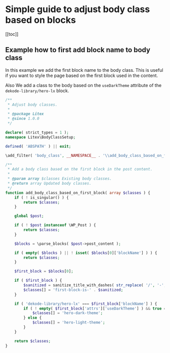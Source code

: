 # Simple guide to adjust body class based on blocks
[[toc]]

## Example how to first add block name to body class

In this example we add the first block name to the body class. This is useful if you want to style the page based on the first block used in the content.

Also We add a class to the body based on the `useDarkTheme` attribute of the `dekode-library/hero-lx` block.
```php
/**
 * Adjust body classes.
 *
 * @package Litex
 * @since 1.0.0
 */

declare( strict_types = 1 );
namespace Litex\BodyClassSetup;

defined( 'ABSPATH' ) || exit;

\add_filter( 'body_class', __NAMESPACE__ . '\\add_body_class_based_on_first_block' );

/**
 * Add a body class based on the first block in the post content.
 *
 * @param array $classes Existing body classes.
 * @return array Updated body classes.
 */
function add_body_class_based_on_first_block( array $classes ) {
	if ( ! is_singular() ) {
		return $classes;
	}

	global $post;

	if ( ! $post instanceof \WP_Post ) {
		return $classes;
	}

	$blocks = \parse_blocks( $post->post_content );

	if ( empty( $blocks ) || ! isset( $blocks[0]['blockName'] ) ) {
		return $classes;
	}

	$first_block = $blocks[0];

	if ( $first_block ) {
		$sanitized = sanitize_title_with_dashes( str_replace( '/', '-', $first_block['blockName'] ) );
		$classes[] = 'first-block-is-' . $sanitized;
	}

	if ( 'dekode-library/hero-lx' === $first_block['blockName'] ) {
		if ( ! empty( $first_block['attrs']['useDarkTheme'] ) && true === $first_block['attrs']['useDarkTheme'] ) {
			$classes[] = 'hero-dark-theme';
		} else {
			$classes[] = 'hero-light-theme';
		}
	}

	return $classes;
}
```
